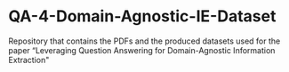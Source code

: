 # QA-4-Domain-Agnostic-IE-Dataset
Repository that contains the PDFs and the produced datasets used for the paper “Leveraging Question Answering for Domain-Agnostic Information Extraction"
